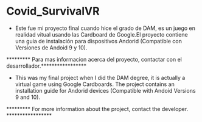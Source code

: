 # Covid_SurvivalVR


- Este fue mi proyecto final cuando hice el grado de DAM, es un juego en realidad vitual usando las Cardboard de Google.El proyecto contiene una guia de instalación para dispositivos Andorid (Compatible con Versiones de Andoid 9 y 10).



********* Para mas informacion acerca del proyecto, contactar con el desarrollador.*****************

- This was my final project when I did the DAM degree, it is actually a virtual game using Google Cardboards. The project contains an installation guide for Andorid devices (Compatible with Andoid Versions 9 and 10).


********* For more information about the project, contact the developer. *****************
 

